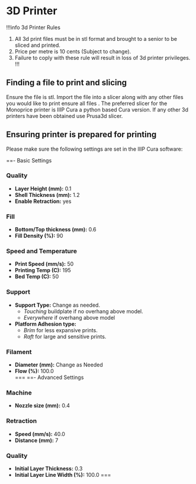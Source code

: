 # 3D Printer

!!!info 3d Printer Rules
1. All 3d print files must be in stl format and brought to a senior to be sliced and printed.
2. Price per metre is 10 cents (Subject to change).
3. Failure to coply with these rule will result in loss of 3d printer privileges.
!!!
## Finding a file to print and slicing
Ensure the file is stl. Import the file into a slicer along with any other files you would like to print ensure all files . The preferred slicer for the Monoprice printer is IIIP Cura a python based Cura version. If any other 3d printers have been obtained use Prusa3d slicer.

## Ensuring printer is prepared for printing
Please make sure the following settings are set in the IIIP Cura software:

==- Basic Settings
### Quality
* **Layer Height (mm):** 0.1
* **Shell Thickness (mm):** 1.2
* **Enable Retraction:** yes
### Fill
* **Bottom/Top thickness (mm):** 0.6
* **Fill Density (%):** 90
### Speed and Temperature
* **Print Speed (mm/s):** 50
* **Printing Temp (C):** 195
* **Bed Temp (C):** 50
### Support
* **Support Type:** Change as needed. 
    * *Touching* buildplate if no overhang above model. 
    * *Everywhere* if overhang above model
* **Platform Adhesion type:** 
    * *Brim* for less expansive prints. 
    * *Raft* for large and sensitive prints.
### Filament
* **Diameter (mm):** Change as Needed
* **Flow (%):** 100.0    
===
==- Advanced Settings
### Machine
* **Nozzle size (mm):** 0.4
### Retraction
* **Speed (mm/s):** 40.0
* **Distance (mm):** 7
### Quality
* **Initial Layer Thickness:** 0.3
* **Initial Layer Line Width (%):** 100.0
===
